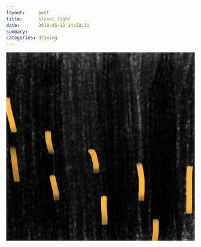 ```yaml
---
layout:     post
title:      street light
date:       2018-05-13 14:58:31
summary:    
categories: drawing
---
```

![street light](/images/diary/street-light.png ".")
